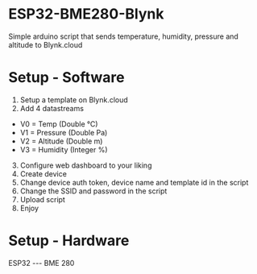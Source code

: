 # ESP32-BME280-Blynk
Simple arduino script that sends temperature, humidity, pressure and altitude to Blynk.cloud

# Setup - Software
1. Setup a template on Blynk.cloud
2. Add 4 datastreams
  - V0 = Temp (Double °C)
  - V1 = Pressure (Double Pa)
  - V2 = Altitude (Double m)
  - V3 = Humidity (Integer %)
3. Configure web dashboard to your liking
4. Create device
5. Change device auth token, device name and template id in the script
6. Change the SSID and password in the script
7. Upload script
8. Enjoy

# Setup - Hardware
ESP32 --- BME 280
